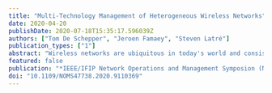 ```yaml
---
title: "Multi-Technology Management of Heterogeneous Wireless Networks"
date: 2020-04-20
publishDate: 2020-07-18T15:35:17.596039Z
authors: ["Tom De Schepper", "Jeroen Famaey", "Steven Latré"]
publication_types: ["1"]
abstract: "Wireless networks are ubiquitous in today's world and consist of an ever-expanding number of heterogeneous consumer devices and communication technologies. As modern devices support multiple communication technologies, efforts have been made to efficiently manage this plethora of technologies by supporting functionalities such as simultaneous usage or handovers.However, existing solutions are missing both the fine-grained control and intelligence to offer seamless inter-technology management and network optimizations. As a result, technologies operate in an isolated manner, network management is inefficient, and the requirements of users and modern applications are not being met. In contrast, we present intelligent and dynamic multi-technology network management that breaks this isolation, abstracting the connectivity decisions from the user and application level. Different contributions are made: first of all, we introduce a framework for inter-technology management that enables, among others, seamless handovers and packet-based load balancing. Next, we propose different algorithms that can be deployed on top of the novel, or existing, management solutions to increase the network-wide throughput by providing more intelligent network configurations, taking into account mobility and real-time requirements. Finally, as management approaches rely on an accurate overview of the network state, we also consider the monitoring aspect and investigate the detection of traffic patterns in the radio spectrum. Our contributions are evaluated through practical implementations in real-life prototypes."
featured: false
publication: "*IEEE/IFIP Network Operations and Management Symposion (NOMS)*"
doi: "10.1109/NOMS47738.2020.9110369"
---
```


